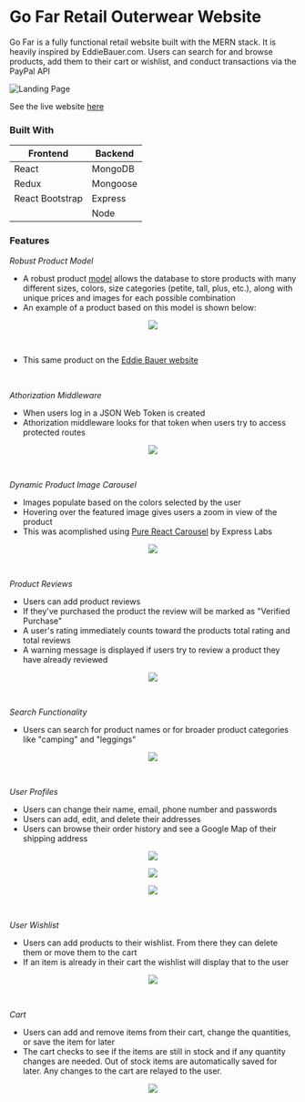 # Go Far Retail Outerwear Website

Go Far is a fully functional retail website built with the MERN stack. It is heavily inspired by EddieBauer.com. Users can search for and browse products, 
add them to their cart or wishlist, and conduct transactions via the PayPal API

![Landing Page](/frontend/public/images/markdown/landingPage.png)
<br />

See the live website [here](https://gofarapp.herokuapp.com/)

### Built With
Frontend | Backend
------------ | -------------
React | MongoDB
Redux | Mongoose
React Bootstrap | Express
 &nbsp; | Node
 
### Features
*Robust Product Model*
- A robust product [model](/backend/models/productModel.js) allows the database to store products with many different sizes, colors, size categories (petite, tall, plus, etc.), along with unique prices and images for each possible combination
- An example of a product based on this model is shown below:

<p align="center">
  <img width="" src="frontend/public/images/markdown/product.png">
</p>
<br />

- This same product on the [Eddie Bauer website](https://www.eddiebauer.com/p/23151062/women's-guide-pro-pants?sp=1&color=Dusty%20Sage&size=)
<br />

*Athorization Middleware*
- When users log in a JSON Web Token is created
- Athorization middleware looks for that token when users try to access protected routes

<p align="center">
  <img width="" src="frontend/public/images/markdown/authMiddleware.png">
</p>
<br />

*Dynamic Product Image Carousel*
- Images populate based on the colors selected by the user
- Hovering over the featured image gives users a zoom in view of the product
- This was acomplished using [Pure React Carousel](https://github.com/express-labs/pure-react-carousel) by Express Labs

<p align="center">
  <img width="" src="frontend/public/images/markdown/imageCarousel.gif">
</p>
<br />

*Product Reviews*
- Users can add product reviews
- If they've purchased the product the review will be marked as "Verified Purchase"
- A user's rating immediately counts toward the products total rating and total reviews
- A warning message is displayed if users try to review a product they have already reviewed

<p align="center">
  <img width="" src="frontend/public/images/markdown/reviews2.jpg">
</p>
<br />

*Search Functionality*
- Users can search for product names or for broader product categories like "camping" and "leggings"

<p align="center">
  <img width="" src="frontend/public/images/markdown/searchResult2.jpg">
</p>
<br />

*User Profiles*
- Users can change their name, email, phone number and passwords
- Users can add, edit, and delete their addresses
- Users can browse their order history and see a Google Map of their shipping address
<p align="center">
  <img width="" src="frontend/public/images/markdown/profileInformation.png">
</p>
<p align="center">
  <img width="" src="frontend/public/images/markdown/addresses.png">
</p>
<p align="center">
  <img width="" src="frontend/public/images/markdown/orders.png">
</p>
<br />

*User Wishlist*
- Users can add products to their wishlist. From there they can delete them or move them to the cart
- If an item is already in their cart the wishlist will display that to the user
<p align="center">
  <img width="" src="frontend/public/images/markdown/wishlist.png">
</p>
<br />

*Cart*
- Users can add and remove items from their cart, change the quantities, or save the item for later
- The cart checks to see if the items are still in stock and if any quantity changes are needed. Out of stock items are automatically saved for later. Any changes to the cart are relayed to the user.

<p align="center">
  <img width="" src="frontend/public/images/markdown/cart.png">
</p>
<br />



